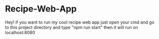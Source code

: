 # Recipe-Web-App
Hey! if you want to run my cool recipe web app just open your cmd and go to this project directory and type "npm run start"
then it will run on localhost:8080
